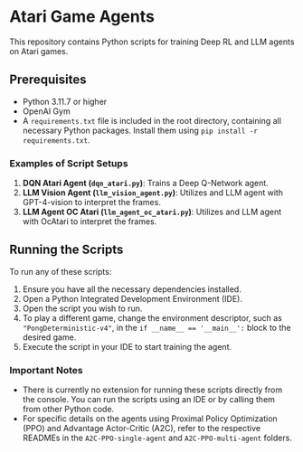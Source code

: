 # Atari Game Agents

This repository contains Python scripts for training Deep RL and LLM agents on Atari games.

## Prerequisites

- Python 3.11.7 or higher
- OpenAI Gym
- A `requirements.txt` file is included in the root directory, containing all necessary Python packages. Install them using `pip install -r requirements.txt`.

### Examples of Script Setups

1. **DQN Atari Agent (`dqn_atari.py`)**: Trains a Deep Q-Network agent.
2. **LLM Vision Agent (`llm_vision_agent.py`)**: Utilizes and LLM agent with GPT-4-vision to interpret the frames.
3. **LLM Agent OC Atari (`llm_agent_oc_atari.py`)**: Utilizes and LLM agent with OcAtari to interpret the frames.

## Running the Scripts

To run any of these scripts:

1. Ensure you have all the necessary dependencies installed.
2. Open a Python Integrated Development Environment (IDE).
3. Open the script you wish to run.
4. To play a different game, change the environment descriptor, such as `"PongDeterministic-v4"`,  in the `if __name__ == '__main__':` block to the desired game.
5. Execute the script in your IDE to start training the agent.

### Important Notes

- There is currently no extension for running these scripts directly from the console. You can run the scripts using an IDE or by calling them from other Python code.
- For specific details on the agents using Proximal Policy Optimization (PPO) and Advantage Actor-Critic (A2C), refer to the respective READMEs in the `A2C-PPO-single-agent` and `A2C-PPO-multi-agent` folders.
